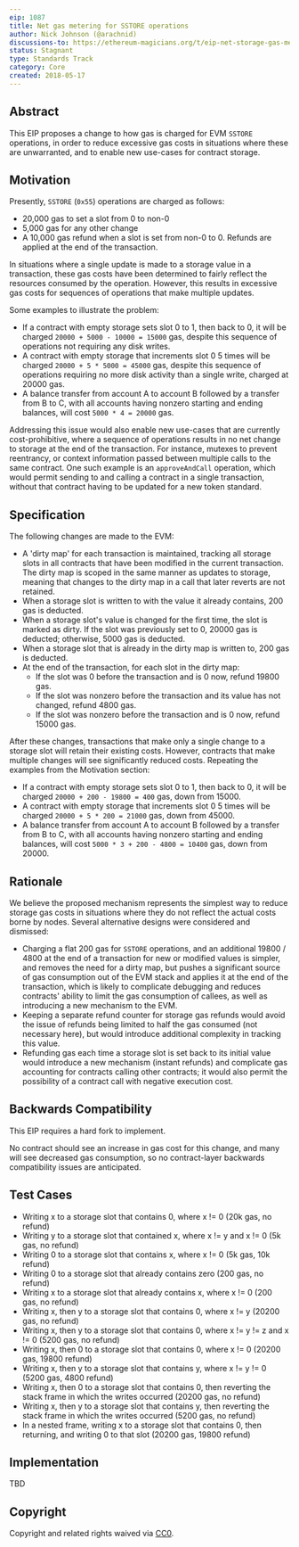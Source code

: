 ```yaml
---
eip: 1087
title: Net gas metering for SSTORE operations
author: Nick Johnson (@arachnid)
discussions-to: https://ethereum-magicians.org/t/eip-net-storage-gas-metering-for-the-evm/383
status: Stagnant
type: Standards Track
category: Core
created: 2018-05-17
---
```


## Abstract
This EIP proposes a change to how gas is charged for EVM `SSTORE` operations, in order to reduce excessive gas costs in situations where these are unwarranted, and to enable new use-cases for contract storage.

## Motivation
Presently, `SSTORE` (`0x55`) operations are charged as follows:

 - 20,000 gas to set a slot from 0 to non-0
 - 5,000 gas for any other change
 - A 10,000 gas refund when a slot is set from non-0 to 0. Refunds are applied at the end of the transaction.

In situations where a single update is made to a storage value in a transaction, these gas costs have been determined to fairly reflect the resources consumed by the operation. However, this results in excessive gas costs for sequences of operations that make multiple updates.

Some examples to illustrate the problem:

 - If a contract with empty storage sets slot 0 to 1, then back to 0, it will be charged `20000 + 5000 - 10000 = 15000` gas, despite this sequence of operations not requiring any disk writes.
 - A contract with empty storage that increments slot 0 5 times will be charged `20000 + 5 * 5000 = 45000` gas, despite this sequence of operations requiring no more disk activity than a single write, charged at 20000 gas.
 - A balance transfer from account A to account B followed by a transfer from B to C, with all accounts having nonzero starting and ending balances, will cost `5000 * 4 = 20000` gas.

Addressing this issue would also enable new use-cases that are currently cost-prohibitive, where a sequence of operations results in no net change to storage at the end of the transaction. For instance, mutexes to prevent reentrancy, or context information passed between multiple calls to the same contract. One such example is an `approveAndCall` operation, which would permit sending to and calling a contract in a single transaction, without that contract having to be updated for a new token standard.

## Specification
The following changes are made to the EVM:

 - A 'dirty map' for each transaction is maintained, tracking all storage slots in all contracts that have been modified in the current transaction. The dirty map is scoped in the same manner as updates to storage, meaning that changes to the dirty map in a call that later reverts are not retained.
 - When a storage slot is written to with the value it already contains, 200 gas is deducted.
 - When a storage slot's value is changed for the first time, the slot is marked as dirty. If the slot was previously set to 0, 20000 gas is deducted; otherwise, 5000 gas is deducted.
 - When a storage slot that is already in the dirty map is written to, 200 gas is deducted.
 - At the end of the transaction, for each slot in the dirty map:
   - If the slot was 0 before the transaction and is 0 now, refund 19800 gas.
   - If the slot was nonzero before the transaction and its value has not changed, refund 4800 gas.
   - If the slot was nonzero before the transaction and is 0 now, refund 15000 gas.

After these changes, transactions that make only a single change to a storage slot will retain their existing costs. However, contracts that make multiple changes will see significantly reduced costs. Repeating the examples from the Motivation section:

 - If a contract with empty storage sets slot 0 to 1, then back to 0, it will be charged `20000 + 200 - 19800 = 400` gas, down from 15000.
 - A contract with empty storage that increments slot 0 5 times will be charged `20000 + 5 * 200 = 21000` gas, down from 45000.
 - A balance transfer from account A to account B followed by a transfer from B to C, with all accounts having nonzero starting and ending balances, will cost `5000 * 3 + 200 - 4800 = 10400` gas, down from 20000.

## Rationale
We believe the proposed mechanism represents the simplest way to reduce storage gas costs in situations where they do not reflect the actual costs borne by nodes. Several alternative designs were considered and dismissed:

 - Charging a flat 200 gas for `SSTORE` operations, and an additional 19800 / 4800 at the end of a transaction for new or modified values is simpler, and removes the need for a dirty map, but pushes a significant source of gas consumption out of the EVM stack and applies it at the end of the transaction, which is likely to complicate debugging and reduces contracts' ability to limit the gas consumption of callees, as well as introducing a new mechanism to the EVM.
 - Keeping a separate refund counter for storage gas refunds would avoid the issue of refunds being limited to half the gas consumed (not necessary here), but would introduce additional complexity in tracking this value.
 - Refunding gas each time a storage slot is set back to its initial value would introduce a new mechanism (instant refunds) and complicate gas accounting for contracts calling other contracts; it would also permit the possibility of a contract call with negative execution cost.

## Backwards Compatibility
This EIP requires a hard fork to implement.

No contract should see an increase in gas cost for this change, and many will see decreased gas consumption, so no contract-layer backwards compatibility issues are anticipated.

## Test Cases

 - Writing x to a storage slot that contains 0, where x != 0 (20k gas, no refund)
 - Writing y to a storage slot that contained x, where x != y and x != 0 (5k gas, no refund)
 - Writing 0 to a storage slot that contains x, where x != 0 (5k gas, 10k refund)
 - Writing 0 to a storage slot that already contains zero (200 gas, no refund)
 - Writing x to a storage slot that already contains x, where x != 0 (200 gas, no refund)
 - Writing x, then y to a storage slot that contains 0, where x != y (20200 gas, no refund)
 - Writing x, then y to a storage slot that contains 0, where x != y != z and x != 0 (5200 gas, no refund)
 - Writing x, then 0 to a storage slot that contains 0, where x != 0 (20200 gas, 19800 refund)
 - Writing x, then y to a storage slot that contains y, where x != y != 0 (5200 gas, 4800 refund)
 - Writing x, then 0 to a storage slot that contains 0, then reverting the stack frame in which the writes occurred (20200 gas, no refund)
 - Writing x, then y to a storage slot that contains y, then reverting the stack frame in which the writes occurred (5200 gas, no refund)
 - In a nested frame, writing x to a storage slot that contains 0, then returning, and writing 0 to that slot (20200 gas, 19800 refund)

## Implementation
TBD

## Copyright
Copyright and related rights waived via [CC0](/LICENSE.md).
